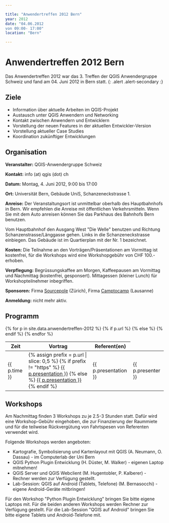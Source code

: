 ```yaml
---

title: "Anwendertreffen 2012 Bern"
year: 2012
date: "04.06.2012
von 09:00- 17:00"
location: "Bern"

---
```


# Anwendertreffen 2012 Bern

Das Anwendertreffen 2012 war das 3. Treffen der QGIS Anwendergruppe Schweiz und fand am 04. Juni 2012 in Bern statt.
{: .alert .alert-secondary :}

## Ziele

* Information über aktuelle Arbeiten im QGIS-Projekt
* Austausch unter QGIS Anwendern und Networking
* Kontakt zwischen Anwendern und Entwicklern
* Vorstellung der neuen Features in der aktuellen Entwickler-Version
* Vorstellung aktueller Case Studies
* Koordination zukünftiger Entwicklungen

## Organisation

**Veranstalter:** QGIS-Anwendergruppe Schweiz

**Kontakt:** info (at) qgis (dot) ch

**Datum:** Montag, 4. Juni 2012, 9:00 bis 17:00

**Ort:** Universität Bern, Gebäude UniS, Schanzeneckstrasse 1.

**Anreise:** Der Veranstaltungsort ist unmittelbar oberhalb des Hauptbahnhofs in Bern. Wir empfehlen die Anreise mit öffentlichen Verkehrsmitteln. Wenn Sie mit dem Auto anreisen können Sie das Parkhaus des Bahnhofs Bern benutzen.

Vom Hauptbahnhof den Ausgang West "Die Welle" benutzen und Richtung Schanzenstrasse/Länggasse gehen. Links in die Schanzeneckstrasse einbiegen. Das Gebäude ist im Quartierplan mit der Nr. 1 bezeichnet.

**Kosten:** Die Teilnahme an den Vorträgen/Präsentationen am Vormittag ist kostenfrei, für die Workshops wird eine Workshopgebühr von CHF 100.- erhoben.

**Verpflegung:** Begrüssungskaffee am Morgen, Kaffeepausen am Vormittag und Nachmittag (kostenfrei, gesponsert). Mittagessen (kleiner Lunch) für Workshopteilnehmer inbegriffen.

**Sponsoren:** Firma [Sourcepole](http://www.sourcepole.ch/) (Zürich), Firma [Camptocamp](http://www.camptocamp.com/) (Lausanne)

**Anmeldung:** nicht mehr aktiv.

## Programm

<table class="table table-striped">
  <thead>
    <tr>
      <th scope="col">Zeit</th>
      <th scope="col">Vortrag</th>
      <th scope="col">Referent(en)</th>
    </tr>
  </thead>
  <tbody>
{% for p in site.data.anwendertreffen-2012 %}
    <tr>
      <td>{{ p.time }}</td>
      {% if p.url %}
      <td>
        {% assign prefix = p.url | slice: 0,5 %}
        {% if prefix != "https" %}
        <a href="{% link {{ p.url }} %}" class="pdf-link">{{ p.presentation }}</a>
        {% else %}
        <a href="{{ p.url }}" class="external-link">{{ p.presentation }}</a>
        {% endif %}
      </td>
      {% else %}
      <td>{{ p.presentation }}</td>
      {% endif %}
      <td>{{ p.presenter }}</td>
    </tr> 
{% endfor %}
  </tbody>
</table>

## Workshops

Am Nachmittag finden 3 Workshops zu je 2.5-3 Stunden statt. Dafür wird eine Workshop-Gebühr eingehoben, die zur Finanzierung der Raummiete und für die teilweise Rückvergütung von Fahrtspesen von Referenten verwendet wird.

Folgende Workshops werden angeboten:

* Kartografie, Symbolisierung und Kartenlayout mit QGIS (A. Neumann, O. Dassau) - im Computerlab der Uni Bern
* QGIS Python Plugin Entwicklung (H. Düster, M. Walker)  - eigenen Laptop mitnehmen!
* QGIS Server und QGIS Webclient (M. Hugentobler, P. Kalberer) - Rechner werden zur Verfügung gestellt.
* Lab-Session: QGIS auf Android (Tablets, Telefone) (M. Bernasocchi) - eigene Android-Geräte mitbringen!

Für den Workshop "Python Plugin Entwicklung" bringen Sie bitte eigene Laptops mit. Für die beiden anderen Workshops werden Rechner zur Verfügung gestellt. Für die Lab-Session "QGIS auf Android" bringen Sie bitte eigene Tablets und Android-Telefone mit.